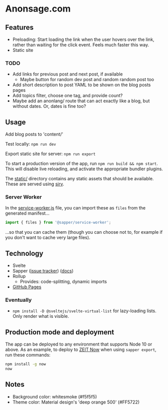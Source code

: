 # Anonsage.com



## Features
- Preloading: Start loading the link when the user hovers over the link, rather than waiting for the click event. Feels much faster this way.
- Static site

### TODO
- Add links for previous post and next post, if available
    - Maybe button for random dev post and random random post too
- Add short description to post YAML to be shown on the blog posts pages
- Add topics filter, choose one tag, and provide count?
- Maybe add an anonlang/ route that can act exactly like a blog, but without dates. Or, dates is fine too?



## Usage

Add blog posts to 'content/'

Test locally: `npm run dev`

Export static site for server: `npm run export`

To start a production version of the app, run `npm run build && npm start`. This will disable live reloading, and activate the appropriate bundler plugins.

The [static/](static) directory contains any static assets that should be available. These are served using [sirv](https://github.com/lukeed/sirv).

### Server Worker
In the [service-worker.js](src/service-worker.js) file, you can import these as `files` from the generated manifest...

```js
import { files } from '@sapper/service-worker';
```

...so that you can cache them (though you can choose not to, for example if you don't want to cache very large files).



## Technology
- Svelte
- Sapper ([issue tracker](https://github.com/sveltejs/sapper/issues)) ([docs](https://sapper.svelte.dev/docs/))
- Rollup
    - Provides: code-splitting, dynamic imports
- [GitHub Pages](https://pages.github.com/)

### Eventually
- `npm install -D @sveltejs/svelte-virtual-list` for lazy-loading lists. Only render what is visible. 



## Production mode and deployment
The app can be deployed to any environment that supports Node 10 or above. As an example, to deploy to [ZEIT Now](https://zeit.co/now) when using `sapper export`, run these commands:

```bash
npm install -g now
now
```



## Notes
- Background color: whitesmoke (#f5f5f5)
- Theme color: Material design's 'deep orange 500' (#FF5722) 
